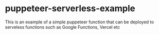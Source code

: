 # puppeteer-serverless-example
This is an example of a simple puppeteer function that can be deployed to serveless functions such as Google Functions, Vercel etc
